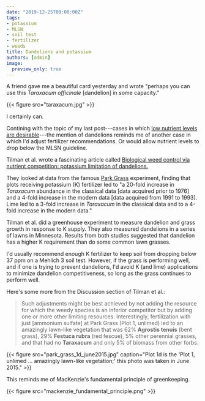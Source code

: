 ```yaml
---
date: "2019-12-25T00:00:00Z"
tags:
- potassium
- MLSN
- soil test
- fertilizer
- weeds
title: Dandelions and potassium
authors: [admin]
image:
  preview_only: true
---
```


A friend gave me a beautiful card yesterday and wrote "perhaps you can use this *Taraxacum officinale* [dandelion] in some capacity."

{{< figure src="taraxacum.jpg" >}}

I certainly can. 

Contining with the topic of my last post---cases in which [low nutrient levels are desirable](https://www.asianturfgrass.com/2019-12-21-can-you-see-the-p/)---the mention of dandelions reminds me of another case in which I'd adjust fertilizer recommendations. Or would allow nutrient levels to drop below the MLSN guideline.

Tilman et al. wrote a fascinating article called [Biological weed control via nutrient competition: potassium limitation of dandelions.](https://doi.org/10.1890/1051-0761(1999)009[0103:BWCVNC]2.0.CO;2)

They looked at data from the famous [Park Grass](http://www.era.rothamsted.ac.uk/Park) experiment, finding that plots receiving potassium (K) fertilizer led to "a 20-fold increase in *Taraxacum* abundance in the classical data [data acquired prior to 1976] and a 4-fold increase in the modern data [data acquired from 1991 to 1993]. Lime led to a 3-fold increase in *Taraxacum* in the classical data and to a 4-fold increase in the modern data."

Tilman et al. did a greenhouse experiment to measure dandelion and grass growth in response to K supply. They also measured dandelions in a series of lawns in Minnesota. Results from both studies suggested that dandelion has a higher K requirement than do some common lawn grasses.

I'd usually recommend enough K fertilizer to keep soil from dropping below 37 ppm on a Mehlich 3 soil test. However, if the grass is performing well, and if one is trying to prevent dandelions, I'd avoid K (and lime) applications to minimize dandelion competitiveness, so long as the grass continues to perform well.

Here's some more from the Discussion section of Tilman et al.:

> Such adjustments might be best achieved by not adding the resource for which the weedy species is an inferior competitor but by adding one or more other limiting resources. Interestingly, fertilization with just [ammonium sulfate] at Park Grass (Plot 1, unlimed) led to an amazingly lawn-like vegetation that was 62% **Agrostis tenuis** (bent grass), 29% **Festuca rubra** (red fescue), 5% other perennial grasses, and that had no **Taraxacum** and only 5% of biomass from other forbs.

{{< figure src="park_grass_1d_june2015.jpg" caption="Plot 1d is the 'Plot 1, unlimed ... amazingly lawn-like vegetation;' this photo was taken in June 2015." >}}

This reminds me of MacKenzie's fundamental principle of greenkeeping.

{{< figure src="mackenzie_fundamental_principle.png" >}}
